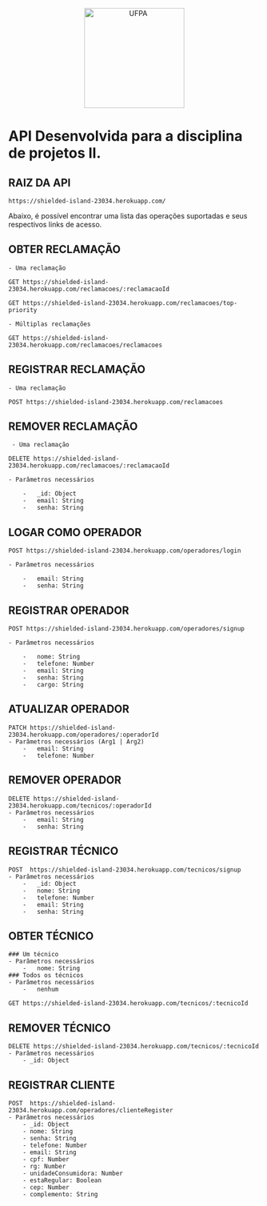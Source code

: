 <p align="center">
<img src="http://linc.ufpa.br/amaru-mts/content/img/ufpa.png" alt="UFPA" width="200"/>
</p>

# API Desenvolvida para a disciplina de projetos II.

## RAIZ DA API

    https://shielded-island-23034.herokuapp.com/
    
Abaixo, é possível encontrar uma lista das operações suportadas e seus respectivos links de acesso.

## OBTER RECLAMAÇÃO

    - Uma reclamação
   
    GET https://shielded-island-23034.herokuapp.com/reclamacoes/:reclamacaoId

    GET https://shielded-island-23034.herokuapp.com/reclamacoes/top-priority

    - Múltiplas reclamações

    GET https://shielded-island-23034.herokuapp.com/reclamacoes/reclamacoes

## REGISTRAR RECLAMAÇÃO

    - Uma reclamação
     
    POST https://shielded-island-23034.herokuapp.com/reclamacoes
    
## REMOVER RECLAMAÇÃO
    
     - Uma reclamação

    DELETE https://shielded-island-23034.herokuapp.com/reclamacoes/:reclamacaoId
    
    - Parâmetros necessários
    
        -   _id: Object
        -   email: String
        -   senha: String
    
## LOGAR COMO OPERADOR
    
    POST https://shielded-island-23034.herokuapp.com/operadores/login
    
    - Parâmetros necessários
   
        -   email: String
        -   senha: String  

## REGISTRAR OPERADOR

    POST https://shielded-island-23034.herokuapp.com/operadores/signup
    
    - Parâmetros necessários
    
        -   nome: String
        -   telefone: Number
        -   email: String
        -   senha: String
        -   cargo: String
    
## ATUALIZAR OPERADOR

    PATCH https://shielded-island-23034.herokuapp.com/operadores/:operadorId
    - Parâmetros necessários (Arg1 | Arg2)
        -   email: String
        -   telefone: Number
    
## REMOVER OPERADOR
 
    DELETE https://shielded-island-23034.herokuapp.com/tecnicos/:operadorId
    - Parâmetros necessários
        -   email: String
        -   senha: String

## REGISTRAR TÉCNICO
 
    POST  https://shielded-island-23034.herokuapp.com/tecnicos/signup
    - Parâmetros necessários
        -   _id: Object
        -   nome: String
        -   telefone: Number
        -   email: String
        -   senha: String
    
## OBTER TÉCNICO

    ### Um técnico
    - Parâmetros necessários
        -   nome: String
    ### Todos os técnicos
    - Parâmetros necessários
        -   nenhum
    
    GET https://shielded-island-23034.herokuapp.com/tecnicos/:tecnicoId
      
## REMOVER TÉCNICO

    DELETE https://shielded-island-23034.herokuapp.com/tecnicos/:tecnicoId
    - Parâmetros necessários
        - _id: Object

## REGISTRAR CLIENTE

    POST  https://shielded-island-23034.herokuapp.com/operadores/clienteRegister
    - Parâmetros necessários
        - _id: Object
        - nome: String
        - senha: String
        - telefone: Number
        - email: String
        - cpf: Number
        - rg: Number
        - unidadeConsumidora: Number
        - estaRegular: Boolean
        - cep: Number
        - complemento: String

